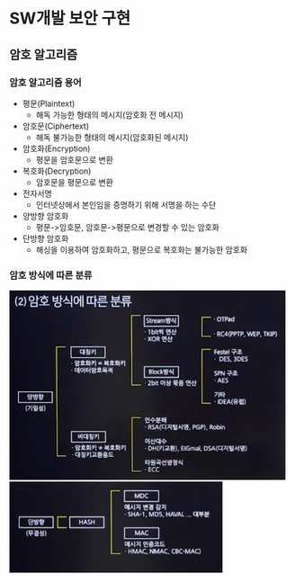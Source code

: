 # SW개발 보안 구현
## 암호 알고리즘
### 암호 알고리즘 용어
- 평문(Plaintext)
  - 해독 가능한 형태의 메시지(암호화 전 메시지)
- 암호문(Ciphertext)
  - 해독 불가능한 형태의 메시지(암호화된 메시지)
- 암호화(Encryption)
  - 평문을 암호문으로 변환
- 복호화(Decryption)
  - 암호문을 평문으로 변환
- 전자서명
  - 인터넷상에서 본인임을 증명하기 위해 서명을 하는 수단
- 양방향 암호화
  - 평문->암호문, 암호문->평문으로 변경할 수 있는 암호화
- 단방향 암호화
  - 해싱을 이용하여 암호화하고, 평문으로 복호화는 불가능한 암호화

### 암호 방식에 따른 분류
![img](../Img/암호방식.png)
![img](../Img/단방향.png)